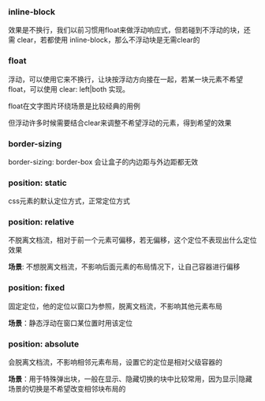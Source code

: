 ### inline-block

效果是不换行，我们以前习惯用float来做浮动响应式，但若碰到不浮动的块，还需 clear，若都使用 inline-block，那么不浮动块是无需clear的

### float

浮动，可以使用它来不换行，让块按浮动方向接在一起，若某一块元素不希望float，可以使用 clear: left\|both 实现。

float在文字图片环绕场景是比较经典的用例

但浮动许多时候需要结合clear来调整不希望浮动的元素，得到希望的效果

### border-sizing

border-sizing: border-box 会让盒子的内边距与外边距都无效

### position: static

css元素的默认定位方式，正常定位方式

### position: relative

不脱离文档流，相对于前一个元素可偏移，若无偏移，这个定位不表现出什么定位效果

**场景**: 不想脱离文档流，不影响后面元素的布局情况下，让自己容器进行偏移

### position: fixed

固定定位，他的定位以窗口为参照，脱离文档流，不影响其他元素布局

**场景**：静态浮动在窗口某位置时用该定位

### position: absolute

会脱离文档流，不影响相邻元素布局，设置它的定位是相对父级容器的

**场景**：用于特殊弹出块，一般在显示、隐藏切换的块中比较常用，因为显示\|隐藏场景的切换是不希望改变相邻块布局的

